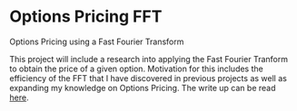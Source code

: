 # Options Pricing FFT
Options Pricing using a Fast Fourier Transform

This project will include a research into applying the Fast Fourier Tranform to obtain the price of a given option. Motivation for this includes the efficiency of the FFT that I have discovered in previous projects as well as expanding my knowledge on Options Pricing.
The write up can be read [here](https://github.com/Soham-Deshpande/Options-Pricing-FFT/blob/main/report.pdf).
